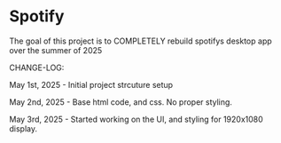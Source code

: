 # Spotify
The goal of this project is to COMPLETELY rebuild spotifys desktop app over the summer of 2025


CHANGE-LOG:

  May 1st, 2025
      - Initial project strcuture setup

  May 2nd, 2025
      - Base html code, and css. No proper styling.

  May 3rd, 2025
      - Started working on the UI, and styling for 1920x1080 display.
